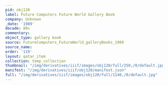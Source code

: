 ```yaml
---
pid: obj120
label: Future Computers Future World Gallery Book
company: Unknown
_date: '1989'
decade: 80s
commentary: 
object_type: gallery book
source: FutureComputers_FutureWorld_galleryBooks_1989
source_name: 
order: '119'
layout: qatar_item
collection: temp_collection
thumbnail: "/img/derivatives/iiif/images/obj120/full/250,/0/default.jpg"
manifest: "/img/derivatives/iiif/obj120/manifest.json"
full: "/img/derivatives/iiif/images/obj120/full/1140,/0/default.jpg"
---
```

